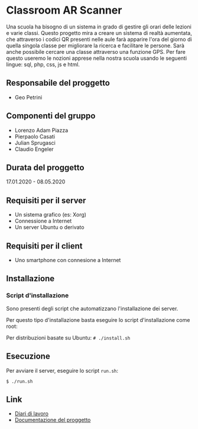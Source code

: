 # Classroom AR Scanner

Una scuola ha bisogno di un sistema in grado di gestire gli orari delle lezioni e varie classi. Questo progetto mira a creare un sistema di realtà aumentata, che attraverso i codici QR presenti nelle aule farà apparire l'ora del giorno di quella singola classe per migliorare la ricerca e facilitare le persone. Sarà anche possibile cercare una classe attraverso una funzione GPS. Per fare questo useremo le nozioni apprese nella nostra scuola usando le seguenti lingue:
sql, php, css, js e html.


## Responsabile del proggetto
* Geo Petrini

## Componenti del gruppo
* Lorenzo Adam Piazza 
* Pierpaolo Casati
* Julian Sprugasci 
* Claudio Engeler

## Durata del proggetto

17.01.2020 - 08.05.2020

## Requisiti per il server

* Un sistema grafico (es: Xorg)
* Connessione a Internet
* Un server Ubuntu o derivato

## Requisiti per il client

* Uno smartphone con connesione a Internet

## Installazione

### Script d'installazione

Sono presenti degli script che automatizzano l'installazione dei server.

Per questo tipo d'installazione basta eseguire lo script d'installazione come root:

Per distribuzioni basate su Ubuntu: `# ./install.sh`

## Esecuzione

Per avviare il server, eseguire lo script `run.sh`:

`$ ./run.sh`

## Link 

* [Diari di lavoro](Diari)
* [Documentazione del proggetto](Materiale/Doc/Documentazione_Classroom_Scanner_AR.docx)


